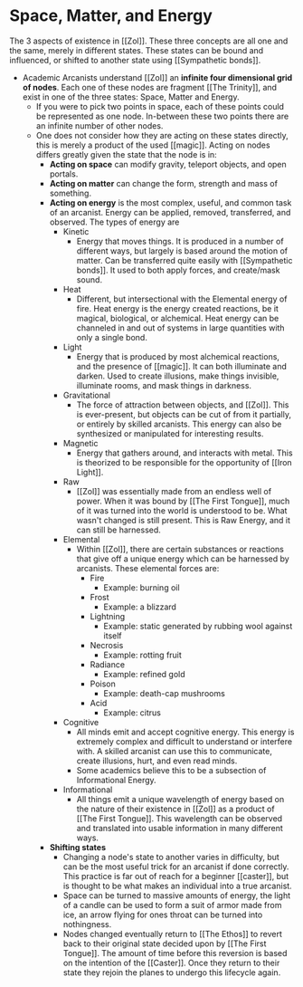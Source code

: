 # Space, Matter, and Energy
The 3 aspects of existence in [[Zol]]. These three concepts are all one and the same, merely in different states. These states can be bound and influenced, or shifted to another state using [[Sympathetic bonds]].
- Academic Arcanists understand [[Zol]] an **infinite four dimensional grid of nodes**. Each one of these nodes are fragment [[The Trinity]], and exist in one of the three states: Space, Matter and Energy.
	- If you were to pick two points in space, each of these points could be represented as one node. In-between these two points there are an infinite number of other nodes.
	- One does not consider how they are acting on these states directly, this is merely a product of the used [[magic]]. Acting on nodes differs greatly given the state that the node is in:
		- **Acting on space** can modify gravity, teleport objects, and open portals.
		- **Acting on matter** can change the form, strength and mass of something.
		- **Acting on energy** is the most complex, useful, and common task of an arcanist. Energy can be applied, removed, transferred, and observed. The types of energy are
			- Kinetic
				- Energy that moves things. It is produced in a number of different ways, but largely is based around the motion of matter. Can be transferred quite easily with [[Sympathetic bonds]]. It used to both apply forces, and create/mask sound.
			- Heat
				- Different, but intersectional with the Elemental energy of fire. Heat energy is the energy created reactions, be it magical, biological, or alchemical. Heat energy can be channeled in and out of systems in large quantities with only a single bond.
			- Light
				- Energy that is produced by most alchemical reactions, and the presence of [[magic]]. It can both illuminate and darken. Used to create illusions, make things invisible, illuminate rooms,  and mask things in darkness.
			- Gravitational
				- The force of attraction between objects, and [[Zol]]. This is ever-present, but objects can be cut of from it partially, or entirely by skilled arcanists. This energy can also be synthesized or manipulated for interesting results.
			- Magnetic
				- Energy that gathers around, and interacts with metal. This is theorized to be responsible for the opportunity of [[Iron Light]].
			- Raw
				- [[Zol]] was essentially made from an endless well of power. When it was bound by [[The First Tongue]], much of it was turned into the world is understood to be. What wasn't changed is still present. This is Raw Energy, and it can still be harnessed.
			- Elemental
				- Within [[Zol]], there are certain substances or reactions that give off a unique energy which can be harnessed by arcanists. These elemental forces are:
					- Fire
						- Example: burning oil
					- Frost
						- Example: a blizzard
					- Lightning
						- Example: static generated by rubbing wool against itself
					- Necrosis
						- Example: rotting fruit
					- Radiance
						- Example: refined gold
					- Poison
						- Example: death-cap mushrooms
					- Acid
						- Example: citrus
			- Cognitive
				- All minds emit and accept cognitive energy. This energy is extremely complex and difficult to understand or interfere with. A skilled arcanist can use this to communicate, create illusions, hurt, and even read minds.
				- Some academics believe this to be a subsection of Informational Energy.
			- Informational
				- All things emit a unique wavelength of energy based on the nature of their existence in [[Zol]] as a product of [[The First Tongue]]. This wavelength can be observed and translated into usable information in many different ways. 
		- **Shifting states**
			- Changing a node's state to another varies in difficulty, but can be the most useful trick for an arcanist if done correctly. This practice is far out of reach for a beginner [[caster]], but is thought to be what makes an individual into a true arcanist.
			- Space can be turned to massive amounts of energy, the light of a candle can be used to form a suit of armor made from ice, an arrow flying for ones throat can be turned into nothingness.
			- Nodes changed eventually return to [[The Ethos]] to  revert back to their original state decided upon by [[The First Tongue]]. The amount of time before this reversion is based on the intention of the [[Caster]]. Once they return to their state they rejoin the planes to undergo this lifecycle again.